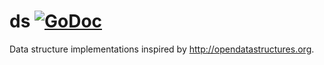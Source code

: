 # ds [![GoDoc](https://godoc.org/github.com/davidrjenni/lib/ds?status.svg)](https://godoc.org/github.com/davidrjenni/lib/ds)

Data structure implementations inspired by http://opendatastructures.org.
